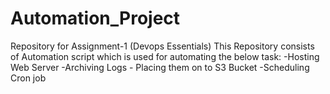 # Automation_Project
Repository for Assignment-1 (Devops Essentials) 
This Repository consists of Automation script which is used for automating the below task: 
-Hosting Web Server 
-Archiving Logs -
Placing them on to S3 Bucket 
-Scheduling Cron job
